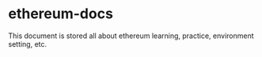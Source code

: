 # ethereum-docs

This document is stored all about ethereum learning, practice, environment setting, etc.
